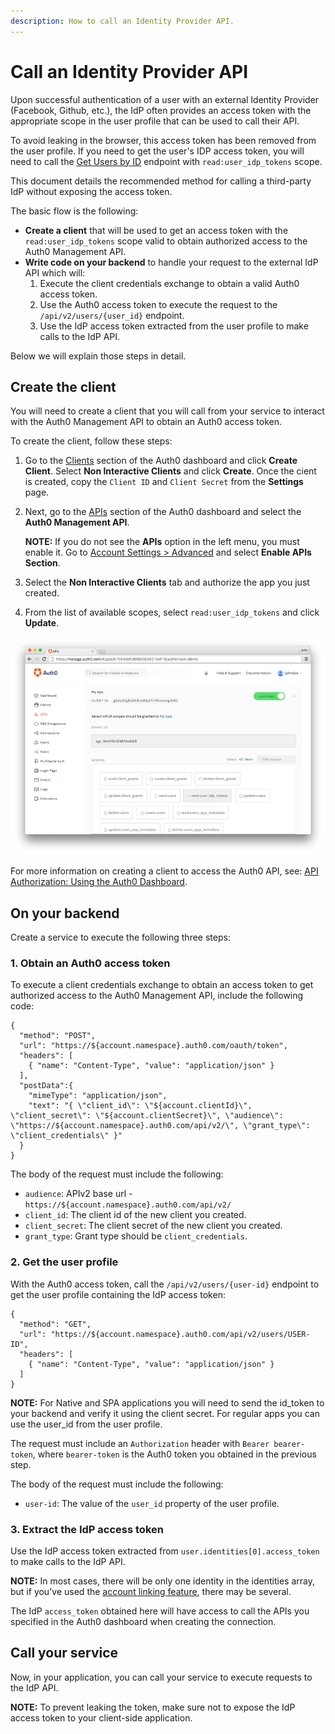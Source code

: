 ```yaml
---
description: How to call an Identity Provider API.
---
```


# Call an Identity Provider API

Upon successful authentication of a user with an external Identity Provider (Facebook, Github, etc.), the IdP often provides an access token with the appropriate scope in the user profile that can be used to call their API. 

To avoid leaking in the browser, this access token has been removed from the user profile. If you need to get the user's IDP access token, you will need to call the [Get Users by ID](/api/management/v2#!/Users/get_users_by_id) endpoint with `read:user_idp_tokens` scope.

This document details the recommended method for calling a third-party IdP without exposing the access token. 

The basic flow is the following:

* **Create a client** that will be used to get an access token with the `read:user_idp_tokens` scope valid to obtain authorized access to the Auth0 Management API. 
* **Write code on your backend** to handle your request to the external IdP API which will: 
    1. Execute the client credentials exchange to obtain a valid Auth0 access token.
    2. Use the Auth0 access token to execute the request to the `/api/v2/users/{user_id}` endpoint.
    3. Use the IdP access token extracted from the user profile to make calls to the IdP API.

Below we will explain those steps in detail.

## Create the client

You will need to create a client that you will call from your service to interact with the Auth0 Management API to obtain an Auth0 access token.

To create the client, follow these steps:

1. Go to the [Clients](${uiURL}/#/applications) section of the Auth0 dashboard and click **Create Client**. Select **Non Interactive Clients** and click **Create**. Once the cient is created, copy the `Client ID` and `Client Secret` from the **Settings** page.

2. Next, go to the [APIs](${uiURL}/#/apis) section of the Auth0 dashboard and select the **Auth0 Management API**.

    **NOTE:** If you do not see the **APIs** option in the left menu, you must enable it. Go to [Account Settings > Advanced](${uiURL}/#/account/advanced) and select **Enable APIs Section**.

3. Select the **Non Interactive Clients** tab and authorize the app you just created.

4. From the list of available scopes, select `read:user_idp_tokens` and click **Update**.

![Auth0 Management API Scopes](/media/articles/what-to-do-once-the-user-is-logged-in/calling-an-external-idp-api/scopes.png)

For more information on creating a client to access the Auth0 API, see: [API Authorization: Using the Auth0 Dashboard](/api-auth/config/using-the-auth0-dashboard).

## On your backend

Create a service to execute the following three steps:

### 1. Obtain an Auth0 access token

To execute a client credentials exchange to obtain an access token to get authorized access to the Auth0 Management API, include the following code:

```har
{
  "method": "POST",
  "url": "https://${account.namespace}.auth0.com/oauth/token",
  "headers": [
    { "name": "Content-Type", "value": "application/json" }
  ],
  "postData":{
    "mimeType": "application/json",
    "text": "{ \"client_id\": \"${account.clientId}\", \"client_secret\": \"${account.clientSecret}\", \"audience\": \"https://${account.namespace}.auth0.com/api/v2/\", \"grant_type\": \"client_credentials\" }"
  }
}
```

The body of the request must include the following:

- `audience`: APIv2 base url - `https://${account.namespace}.auth0.com/api/v2/` 
- `client_id`: The client id of the new client you created.
- `client_secret`:  The client secret of the new client you created.
- `grant_type`: Grant type should be `client_credentials`.

### 2. Get the user profile

With the Auth0 access token, call the `/api/v2/users/{user-id}` endpoint to get the user profile containing the IdP access token:

```har
{
  "method": "GET",
  "url": "https://${account.namespace}.auth0.com/api/v2/users/USER-ID",
  "headers": [
    { "name": "Content-Type", "value": "application/json" }
  ]
}
```

**NOTE:** For Native and SPA applications you will need to send the id_token to your backend and verify it using the client secret. For regular apps you can use the user\_id from the user profile.

The request must include an `Authorization` header with `Bearer bearer-token`, where `bearer-token` is the Auth0 token you obtained in the previous step. 

The body of the request must include the following:

- `user-id`: The value of the `user_id` property of the user profile.

### 3. Extract the IdP access token

Use the IdP access token extracted from `user.identities[0].access_token` to make calls to the IdP API.

**NOTE:** In most cases, there will be only one identity in the identities array, but if you've used the [account linking feature](/link-accounts), there may be several.

The IdP `access_token` obtained here will have access to call the APIs you specified in the Auth0 dashboard when creating the connection.

## Call your service

Now, in your application, you can call your service to execute requests to the IdP API.

**NOTE:** To prevent leaking the token, make sure not to expose the IdP access token to your client-side application.